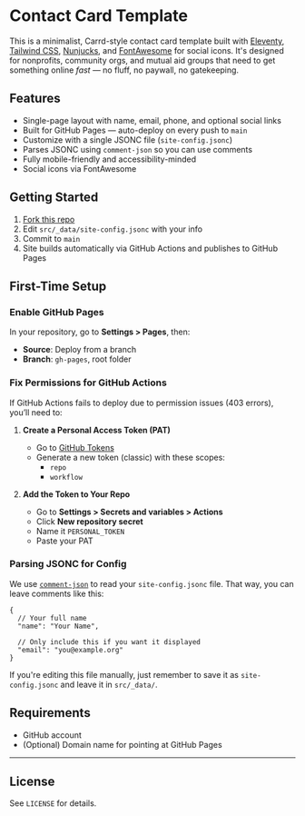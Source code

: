 # Contact Card Template

This is a minimalist, Carrd-style contact card template built with [Eleventy](https://www.11ty.dev/), [Tailwind CSS](https://tailwindcss.com/), [Nunjucks](https://mozilla.github.io/nunjucks/), and [FontAwesome](https://fontawesome.com/) for social icons. It's designed for nonprofits, community orgs, and mutual aid groups that need to get something online *fast* — no fluff, no paywall, no gatekeeping.

## Features
- Single-page layout with name, email, phone, and optional social links
- Built for GitHub Pages — auto-deploy on every push to `main`
- Customize with a single JSONC file (`site-config.jsonc`)
- Parses JSONC using `comment-json` so you can use comments
- Fully mobile-friendly and accessibility-minded
- Social icons via FontAwesome

## Getting Started
1. [Fork this repo](https://github.com/YOUR-ORG/contact-card-template)
2. Edit `src/_data/site-config.jsonc` with your info
3. Commit to `main`
4. Site builds automatically via GitHub Actions and publishes to GitHub Pages

## First-Time Setup
### Enable GitHub Pages
In your repository, go to **Settings > Pages**, then:
- **Source**: Deploy from a branch
- **Branch**: `gh-pages`, root folder

### Fix Permissions for GitHub Actions
If GitHub Actions fails to deploy due to permission issues (403 errors), you’ll need to:

1. **Create a Personal Access Token (PAT)**
   - Go to [GitHub Tokens](https://github.com/settings/tokens?type=beta)
   - Generate a new token (classic) with these scopes:
     - `repo`
     - `workflow`

2. **Add the Token to Your Repo**
   - Go to **Settings > Secrets and variables > Actions**
   - Click **New repository secret**
   - Name it `PERSONAL_TOKEN`
   - Paste your PAT

### Parsing JSONC for Config
We use [`comment-json`](https://www.npmjs.com/package/comment-json) to read your `site-config.jsonc` file. That way, you can leave comments like this:
```jsonc
{
  // Your full name
  "name": "Your Name",
  
  // Only include this if you want it displayed
  "email": "you@example.org"
}
```
If you're editing this file manually, just remember to save it as `site-config.jsonc` and leave it in `src/_data/`.

## Requirements
- GitHub account
- (Optional) Domain name for pointing at GitHub Pages

---

## License
See `LICENSE` for details.
